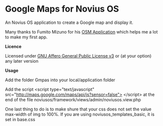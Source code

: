 Google Maps for Novius OS
====

An Novius OS application to create a Google map and display it.

Many thanks to Fumito Mizuno for his [OSM Application](https://github.com/ounziw/ounziw_osm) which helps me a lot to make my first app.

**Licence**

Licensed under [GNU Affero General Public License v3](http://www.gnu.org/licenses/agpl-3.0.html) or (at your option) any later version


**Usage**

Add the folder Gmpas into your local/application folder

Add the script \<script type="text/javascript" src="http://maps.google.com/maps/api/js?sensor=false"> \</script>
at the end of the file noviusos/framework/views/admin/noviusos.view.php

One last thing to do is to make shure that your css does not set the value max-width of img to 100%.
If you are using noviusos_templates_basic, it is set in base.css
